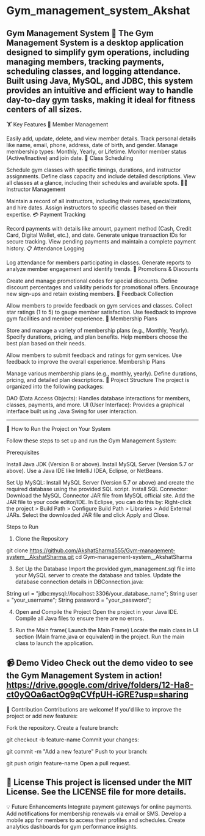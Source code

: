 # Gym_management_system_Akshat
Gym Management System 💪
The Gym Management System is a desktop application designed to simplify gym operations, including managing members, tracking payments, scheduling classes, and logging attendance. Built using Java, MySQL, and JDBC, this system provides an intuitive and efficient way to handle day-to-day gym tasks, making it ideal for fitness centers of all sizes.
-------------------------------------------------------------------------------------------------------------------------------------------------------------------

🏋️ Key Features
👥 Member Management

Easily add, update, delete, and view member details.
Track personal details like name, email, phone, address, date of birth, and gender.
Manage membership types: Monthly, Yearly, or Lifetime.
Monitor member status (Active/Inactive) and join date.
📅 Class Scheduling

Schedule gym classes with specific timings, durations, and instructor assignments.
Define class capacity and include detailed descriptions.
View all classes at a glance, including their schedules and available spots.
👨‍🏫 Instructor Management

Maintain a record of all instructors, including their names, specializations, and hire dates.
Assign instructors to specific classes based on their expertise.
💳 Payment Tracking

Record payments with details like amount, payment method (Cash, Credit Card, Digital Wallet, etc.), and date.
Generate unique transaction IDs for secure tracking.
View pending payments and maintain a complete payment history.
📋 Attendance Logging

Log attendance for members participating in classes.
Generate reports to analyze member engagement and identify trends.
🎁 Promotions & Discounts

Create and manage promotional codes for special discounts.
Define discount percentages and validity periods for promotional offers.
Encourage new sign-ups and retain existing members.
🌟 Feedback Collection

Allow members to provide feedback on gym services and classes.
Collect star ratings (1 to 5) to gauge member satisfaction.
Use feedback to improve gym facilities and member experience.
📜 Membership Plans

Store and manage a variety of membership plans (e.g., Monthly, Yearly).
Specify durations, pricing, and plan benefits.
Help members choose the best plan based on their needs.

Allow members to submit feedback and ratings for gym services.
Use feedback to improve the overall experience.
Membership Plans

Manage various membership plans (e.g., monthly, yearly).
Define durations, pricing, and detailed plan descriptions.
📂 Project Structure
The project is organized into the following packages:

DAO (Data Access Objects): Handles database interactions for members, classes, payments, and more.
UI (User Interface): Provides a graphical interface built using Java Swing for user interaction.

-------------------------------------------------------------------------------------------------------------------------------------------------------------------
🚀 How to Run the Project on Your System

Follow these steps to set up and run the Gym Management System:

Prerequisites

Install Java JDK (Version 8 or above).
Install MySQL Server (Version 5.7 or above).
Use a Java IDE like IntelliJ IDEA, Eclipse, or NetBeans.

Set Up MySQL: Install MySQL Server (Version 5.7 or above) and create the required database using the provided SQL script.
Install SQL Connector:
Download the MySQL Connector JAR file from MySQL official site.
Add the JAR file to your code editor/IDE. In Eclipse, you can do this by:
Right-click the project > Build Path > Configure Build Path > Libraries > Add External JARs.
Select the downloaded JAR file and click Apply and Close.

Steps to Run
1. Clone the Repository

git clone https://github.com/AkshatSharma555/Gym-management-system__AkshatSharma.git
cd Gym-management-system__AkshatSharma

3. Set Up the Database
Import the provided gym_management.sql file into your MySQL server to create the database and tables.
Update the database connection details in DBConnection.java:

String url = "jdbc:mysql://localhost:3306/your_database_name";
String user = "your_username";
String password = "your_password";

4. Open and Compile the Project
Open the project in your Java IDE.
Compile all Java files to ensure there are no errors.

5. Run the Main frame( Launch the Main Frame)
Locate the main class in UI section (Main frame.java or equivalent) in the project.
Run the main class to launch the application.

📹 Demo Video
Check out the demo video to see the Gym Management System in action! 
https://drive.google.com/drive/folders/12-Ha8-ct0yQOa6actOg9qCVfpUH-iGRE?usp=sharing
-------------------------------------------------------------------------------------------------------------------------------------------------------------------

🤝 Contribution
Contributions are welcome! If you'd like to improve the project or add new features:

Fork the repository.
Create a feature branch:

git checkout -b feature-name
Commit your changes:

git commit -m "Add a new feature"
Push to your branch:

git push origin feature-name
Open a pull request.

📜 License
This project is licensed under the MIT License. See the LICENSE file for more details.
-------------------------------------------------------------------------------------------------------------------------------------------------------------------
💡 Future Enhancements
Integrate payment gateways for online payments.
Add notifications for membership renewals via email or SMS.
Develop a mobile app for members to access their profiles and schedules.
Create analytics dashboards for gym performance insights.

